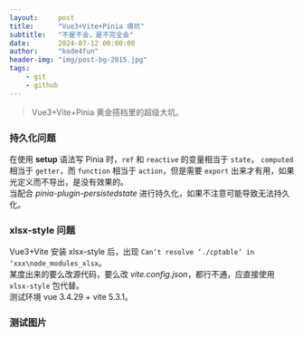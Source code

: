 ```yaml
---
layout:     post
title:      "Vue3+Vite+Pinia 填坑"
subtitle:   "不是不会，是不完全会"
date:       2024-07-12 00:00:00
author:     "kode4fun"
header-img: "img/post-bg-2015.jpg"
tags:
    - git
    - github
---
```


> Vue3+Vite+Pinia 黄金搭档里的超级大坑。

### 持久化问题
在使用 **setup** 语法写 Pinia 时，`ref` 和 `reactive` 的变量相当于 `state`， `computed` 相当于 `getter`，而 `function` 相当于 `action`，但是需要 `export` 出来才有用，如果光定义而不导出，是没有效果的。  
当配合 _pinia-plugin-persistedstate_ 进行持久化，如果不注意可能导致无法持久化。

### xlsx-style 问题
Vue3+Vite 安装 xlsx-style 后，出现 `Can‘t resolve ‘./cptable‘ in ‘xxx\node_modules_xlsx`。  
某度出来的要么改源代码，要么改 _vite.config.json_，都行不通，应直接使用 `xlsx-style` 包代替。  
测试环境 vue 3.4.29 + vite 5.3.1。


### 测试图片
<!-- <img src="/img/in-post/moon-in-the-sky.jpg" align="center" width="50%"> -->
<!-- ![moon in the sky](/img/in-post/moon-in-the-sky.jpg) -->